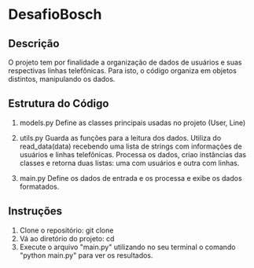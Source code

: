 # DesafioBosch

## Descrição

O projeto tem por finalidade a organização de dados de usuários e suas respectivas linhas telefônicas.
Para isto, o código organiza em objetos distintos, manipulando os dados.

## Estrutura do Código

1. models.py
Define as classes principais usadas no projeto (User, Line)

2. utils.py
Guarda as funções para a leitura dos dados. Utiliza do read_data(data) recebendo uma lista de strings com 
informações de usuários e linhas telefônicas.
Processa os dados, criao instâncias das classes e retorna duas listas: uma com usuários e outra com linhas.

3. main.py
Define os dados de entrada e os processa e exibe os dados formatados.


## Instruções
1. Clone o repositório: git clone <link-do-repositorio>
2. Vá ao diretório do projeto: cd <diretorio-do-projeto>
3. Execute o arquivo "main.py" utilizando no seu terminal o comando "python main.py" para ver os resultados.
